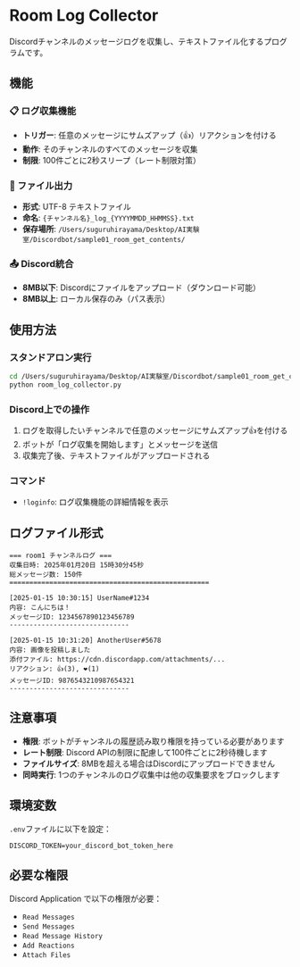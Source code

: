 # Room Log Collector

Discordチャンネルのメッセージログを収集し、テキストファイル化するプログラムです。

## 機能

### 📋 ログ収集機能
- **トリガー**: 任意のメッセージにサムズアップ（👍）リアクションを付ける
- **動作**: そのチャンネルのすべてのメッセージを収集
- **制限**: 100件ごとに2秒スリープ（レート制限対策）

### 📁 ファイル出力
- **形式**: UTF-8 テキストファイル
- **命名**: `{チャンネル名}_log_{YYYYMMDD_HHMMSS}.txt`
- **保存場所**: `/Users/suguruhirayama/Desktop/AI実験室/Discordbot/sample01_room_get_contents/`

### 📤 Discord統合
- **8MB以下**: Discordにファイルをアップロード（ダウンロード可能）
- **8MB以上**: ローカル保存のみ（パス表示）

## 使用方法

### スタンドアロン実行
```bash
cd /Users/suguruhirayama/Desktop/AI実験室/Discordbot/sample01_room_get_contents
python room_log_collector.py
```

### Discord上での操作
1. ログを取得したいチャンネルで任意のメッセージにサムズアップ👍を付ける
2. ボットが「ログ収集を開始します」とメッセージを送信
3. 収集完了後、テキストファイルがアップロードされる

### コマンド
- `!loginfo`: ログ収集機能の詳細情報を表示

## ログファイル形式

```
=== room1 チャンネルログ ===
収集日時: 2025年01月20日 15時30分45秒
総メッセージ数: 150件
==================================================

[2025-01-15 10:30:15] UserName#1234
内容: こんにちは！
メッセージID: 1234567890123456789
------------------------------

[2025-01-15 10:31:20] AnotherUser#5678
内容: 画像を投稿しました
添付ファイル: https://cdn.discordapp.com/attachments/...
リアクション: 👍(3), ❤️(1)
メッセージID: 9876543210987654321
------------------------------
```

## 注意事項

- **権限**: ボットがチャンネルの履歴読み取り権限を持っている必要があります
- **レート制限**: Discord APIの制限に配慮して100件ごとに2秒待機します
- **ファイルサイズ**: 8MBを超える場合はDiscordにアップロードできません
- **同時実行**: 1つのチャンネルのログ収集中は他の収集要求をブロックします

## 環境変数

`.env`ファイルに以下を設定：
```
DISCORD_TOKEN=your_discord_bot_token_here
```

## 必要な権限

Discord Application で以下の権限が必要：
- `Read Messages`
- `Send Messages`
- `Read Message History`
- `Add Reactions`
- `Attach Files`